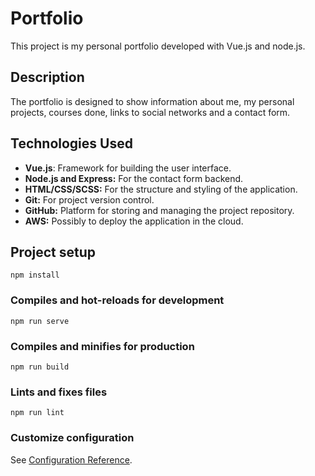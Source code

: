 # Portfolio

This project is my personal portfolio developed with Vue.js and node.js.

## Description

The portfolio is designed to show information about me, my personal projects, courses done, links to social networks and a contact form.

## Technologies Used

- **Vue.js**: Framework for building the user interface.
- **Node.js and Express:** For the contact form backend.
- **HTML/CSS/SCSS:** For the structure and styling of the application.
- **Git:** For project version control.
- **GitHub:** Platform for storing and managing the project repository.
- **AWS:** Possibly to deploy the application in the cloud.

## Project setup

```
npm install
```

### Compiles and hot-reloads for development

```
npm run serve
```

### Compiles and minifies for production

```
npm run build
```

### Lints and fixes files

```
npm run lint
```

### Customize configuration

See [Configuration Reference](https://cli.vuejs.org/config/).

